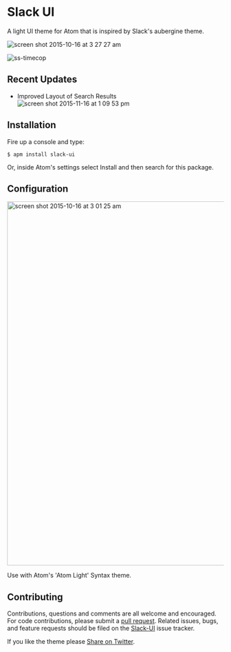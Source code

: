 # Slack UI

A light UI theme for Atom that is inspired by Slack's aubergine theme.

![screen shot 2015-10-16 at 3 27 27 am](https://cloud.githubusercontent.com/assets/6729106/10536027/e2dd1b32-73b5-11e5-90c6-0a391080773f.png)

![ss-timecop](https://cloud.githubusercontent.com/assets/6729106/10560778/2c087a12-74e3-11e5-9581-7849cb53ce66.png)

## Recent Updates
* Improved Layout of Search Results
![screen shot 2015-11-16 at 1 09 53 pm](https://cloud.githubusercontent.com/assets/6729106/11190470/9fdd787e-8c63-11e5-9931-4c202ed69e43.png)

## Installation

Fire up a console and type:

`$ apm install slack-ui` 

Or, inside Atom's settings select Install and then search for this package.

## Configuration

<img width="845" alt="screen shot 2015-10-16 at 3 01 25 am" src="https://cloud.githubusercontent.com/assets/6729106/10535618/49b791c4-73b2-11e5-9245-9ddb7ef94ca2.png">

Use with Atom's 'Atom Light' Syntax theme.

## Contributing
Contributions, questions and comments are all welcome and encouraged. For code contributions, please submit a [pull request](https://github.com/tony-jones/slack-ui/pulls). Related issues, bugs, and feature requests should be filed on the [Slack-UI](https://github.com/tony-jones/slack-ui/issues/new) issue tracker.

If you like the theme please [Share on Twitter](https://twitter.com/intent/tweet?text=Slack%20UI,%20a%20light%20Atom%20theme%20inspired%20by%20Slacks%20Aubergine%20sidebar%20theme&url=http%3A%2F%2Fatom.io/themes/slack-ui&via=iamtonybagels).
